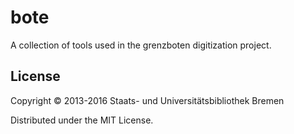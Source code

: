 # bote

A collection of tools used in the grenzboten digitization project.

## License

Copyright © 2013-2016 Staats- und Universitätsbibliothek Bremen

Distributed under the MIT License.
